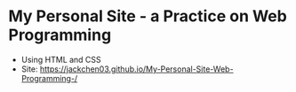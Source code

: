 # My Personal Site - a Practice on Web Programming
* Using HTML and CSS
* Site: https://jackchen03.github.io/My-Personal-Site-Web-Programming-/
